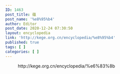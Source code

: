 ```yaml
---
ID: 1463
post_title: 蕴
post_name: '%e8%95%b4'
author: Editor
post_date: 2020-12-24 07:30:50
layout: encyclopedia
link: 'http://kege.org.cn/encyclopedia/%e8%95%b4'
published: true
tags: [ ]
categories: [ ]
---
```

<!-- wp:core-embed/wordpress {"url":"http://kege.org.cn/encyclopedia/%e6%83%8b","type":"wp-embed","providerNameSlug":"kege-org-cn","className":""} -->
<figure class="wp-block-embed-wordpress wp-block-embed is-type-wp-embed is-provider-kege-org-cn"><div class="wp-block-embed__wrapper">
http://kege.org.cn/encyclopedia/%e6%83%8b
</div></figure>
<!-- /wp:core-embed/wordpress -->